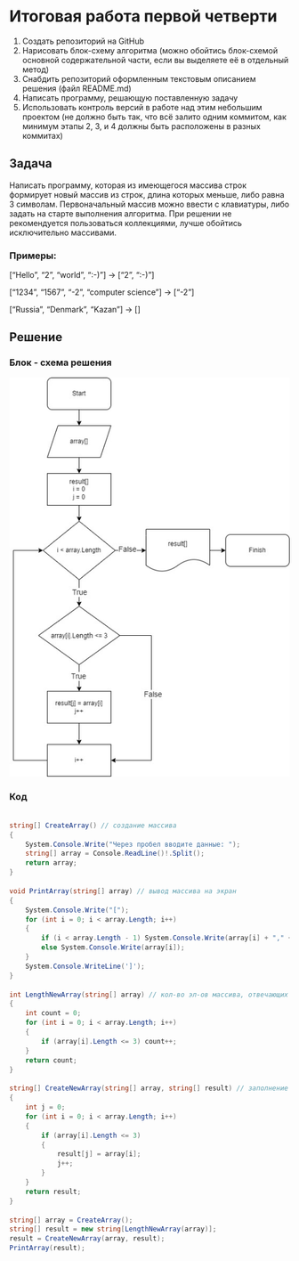 # Итоговая работа первой четверти
1. Создать репозиторий на GitHub
2. Нарисовать блок-схему алгоритма (можно обойтись блок-схемой основной содержательной части, если вы выделяете её в отдельный метод)
3. Снабдить репозиторий оформленным текстовым описанием решения (файл README.md)
4. Написать программу, решающую поставленную задачу
5. Использовать контроль версий в работе над этим небольшим проектом (не должно быть так, что всё залито одним коммитом, как минимум этапы 2, 3, и 4 должны быть расположены в разных коммитах)

## **Задача** 

Написать программу, которая из имеющегося массива строк формирует новый массив из строк, длина которых меньше, либо равна 3 символам. Первоначальный массив можно ввести с клавиатуры, либо задать на старте выполнения алгоритма. При решении не рекомендуется пользоваться коллекциями, лучше обойтись исключительно массивами.

### **Примеры:**

[“Hello”, “2”, “world”, “:-)”] → [“2”, “:-)”]

[“1234”, “1567”, “-2”, “computer science”] → [“-2”]

[“Russia”, “Denmark”, “Kazan”] → []

## **Решение**

### Блок - схема решения

![](схема.jpg)

### Код
```csharp
    
string[] CreateArray() // создание массива
{
    System.Console.Write("Через пробел вводите данные: ");
    string[] array = Console.ReadLine()!.Split();
    return array;
}

void PrintArray(string[] array) // вывод массива на экран
{
    System.Console.Write("[");
    for (int i = 0; i < array.Length; i++)
    {
        if (i < array.Length - 1) System.Console.Write(array[i] + "," + " ");
        else System.Console.Write(array[i]);
    }
    System.Console.WriteLine(']');
}

int LengthNewArray(string[] array) // кол-во эл-ов массива, отвечающих условию
{
    int count = 0;
    for (int i = 0; i < array.Length; i++)
    {
        if (array[i].Length <= 3) count++;
    }
    return count;
}

string[] CreateNewArray(string[] array, string[] result) // заполнение нового массива
{
    int j = 0;
    for (int i = 0; i < array.Length; i++)
    {
        if (array[i].Length <= 3)
        {
            result[j] = array[i];
            j++;
        }
    }
    return result;
}

string[] array = CreateArray();
string[] result = new string[LengthNewArray(array)];
result = CreateNewArray(array, result);
PrintArray(result);
